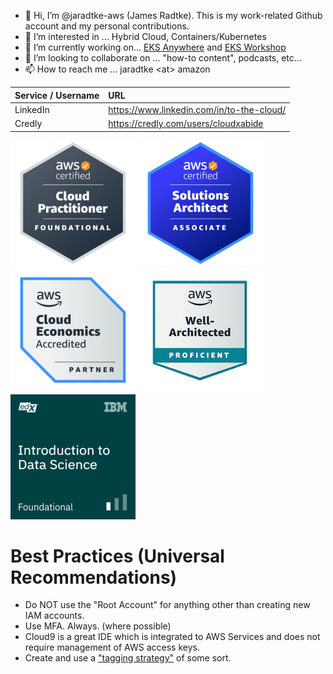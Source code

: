 - 👋 Hi, I’m @jaradtke-aws (James Radtke).  This is my work-related Github account and my personal contributions.
- 👀 I’m interested in ... Hybrid Cloud, Containers/Kubernetes
- 🌱 I’m currently working on... [EKS Anywhere](https://github.com/aws/eks-anywhere) and [EKS Workshop](https://github.com/aws-samples/eks-workshop-v2)
- 💞️ I’m looking to collaborate on ... "how-to content", podcasts, etc...
- 📫 How to reach me ... jaradtke \<at> amazon 


| Service / Username       | URL |
|:-------------------------|:------------------------------------------|
| LinkedIn                 | https://www.linkedin.com/in/to-the-cloud/ |
| Credly                   | https://credly.com/users/cloudxabide      |


![AWS Certified Cloud Practitioner](./images/aws-certified-cloud-practitioner-200x200.png)
![AWS Certified Solutions Architect Associate](./images/aws-certified-solutions-architect-associate-200x200.png)
<BR>
![AWS Cloud Economics](images/aws-partner-cloud-economics-accreditation-200x200.png)
![AWS Well Architected](images/aws-well-architected-proficient-198x198.png)
<BR>
![IBM (edX) Intro to Data Science](./images/IBM_edX-introduction-to-data-science-200x200.png)

# Best Practices (Universal Recommendations)
* Do NOT use the "Root Account" for anything other than creating new IAM accounts.
* Use MFA.  Always. (where possible)
* Cloud9 is a great IDE which is integrated to AWS Services and does not require management of AWS access keys.
* Create and use a ["tagging strategy"](https://docs.aws.amazon.com/general/latest/gr/aws_tagging.html) of some sort.

<!---
jaradtke-aws/jaradtke-aws is a ✨ special ✨ repository because its `README.md` (this file) appears on your GitHub profile.
You can click the Preview link to take a look at your changes.
--->
